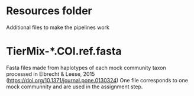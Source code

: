 # Resources folder
Additional files to make the pipelines work

# TierMix-*.COI.ref.fasta
Fasta files made from haplotypes of each mock community taxon processed in Elbrecht & Leese, 2015 (https://doi.org/10.1371/journal.pone.0130324)
One file corresponds to one mock communnity and are used in the assignment step.

